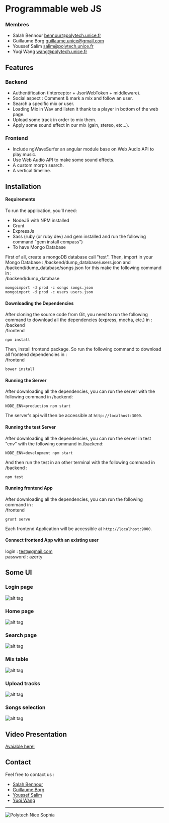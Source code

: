 # Programmable web JS

### Membres

- Salah Bennour <bennour@polytech.unice.fr>
- Guillaume Borg <guillaume.unice@gmail.com>
- Youssef Salim <salim@polytech.unice.fr>
- Yuqi Wang <wang@polytech.unice.fr>

## Features

### Backend
* Authentification (Interceptor + JsonWebToken + middleware).
* Social aspect : Comment & mark a mix and follow an user.
* Search a specific mix or user.
* Loading Mix in Wav and listen it thank to a player in bottom of the web page.
* Upload some track in order to mix them.
* Apply some sound effect in our mix (gain, stereo, etc...).

### Frontend
* Include ngWaveSurfer an angular module base on Web Audio API to play music.
* Use Web Audio API to make some sound effects.
* A custom morph search.
* A vertical timeline.


## Installation

#### Requirements
To run the application, you'll need: <br />
* NodeJS with NPM installed
* Grunt
* ExpressJs
* Sass (ruby (or ruby dev) and gem installed and run the following command "gem install compass")
* To have Mongo Database



First of all, create a mongoDB database call "test".
Then, import in your Mongo Database : /backend/dump_database/users.json and /backend/dump_database/songs.json for this make the following command in :<br />
/backend/dump_database

```
mongoimport -d prod -c songs songs.json
mongoimport -d prod -c users users.json
```

#### Downloading the Dependencies
After cloning the source code from Git, you need to run the following command to download all the dependencies (express, mocha, etc.) in :<br />
/backend<br />
/frontend

```
npm install
```

Then, install frontend package. So run the following command to download all frontend dependencies in :<br />
/frontend

```
bower install
```


#### Running the Server
After downloading all the dependencies, you can run the server with the following command in /backend:

```
NODE_ENV=production npm start
```

The server's api will then be accessible at `http://localhost:3000`.


#### Running the test Server
After downloading all the dependencies, you can run the server in test "env" with the following command in /backend:
```
NODE_ENV=development npm start
```
And then run the test in an other terminal with the following command in /backend :
```
npm test
```

#### Running frontend App
After downloading all the dependencies, you can run the following command in :<br />
/frontend

```
grunt serve
```

Each frontend Application will be accessible at `http://localhost:9000`.

#### Connect frontend App with an existing user
login : test@gmail.com<br />
password : azerty<br />

## Some UI

### Login page
![alt tag](readme_img/login.png)

### Home page
![alt tag](readme_img/home.png)

### Search page
![alt tag](readme_img/morphsearch.png)

### Mix table
![alt tag](readme_img/mixTable.png)

### Upload tracks
![alt tag](readme_img/uploadFiles.png)

### Songs selection
![alt tag](readme_img/songsSelection.png)

## Video Presentation

[Avaiable here!](https://www.youtube.com/watch?v=N36MCbnS43c)

## Contact

Feel free to contact us :

* [Salah Bennour](mailto:bennour@polytech.unice.fr)
* [Guillaume Borg](mailto:guillaume.unice@gmail.com)
* [Youssef Salim](mailto:salim@polytech.unice.fr)
* [Yuqi Wang](mailto:wang@polytech.unice.fr)

---

![Polytech Nice Sophia](http://users.polytech.unice.fr/~bennour/logos.png)